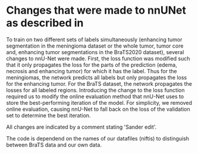 # Changes that were made to nnUNet as described in 

To train on two different sets of labels simultaneously (enhancing tumor segmentation in the meningioma dataset or the whole tumor, tumor core and, enhancing tumor segmentations in the BraTS2020 dataset), several changes to nnU-Net were made. First, the loss function was modified such that it only propagates the loss for the parts of the prediction (edema, necrosis and enhancing tumor) for which it has the label. Thus for the meningiomas, the network predicts all labels but only propagates the loss for the enhancing tumor. For the BraTS dataset, the network propagates the losses for all labeled regions. Introducing the change to the loss function required us to modify the online evaluation method that nnU-Net uses to store the best-performing iteration of the model. For simplicity, we removed online evaluation, causing nnU-Net to fall back on the loss of the validation set to determine the best iteration. 

All changes are indicated by a comment stating 'Sander edit'.

The code is dependend on the names of our datafiles (niftis) to distinguish between BraTS data and our own data. 
